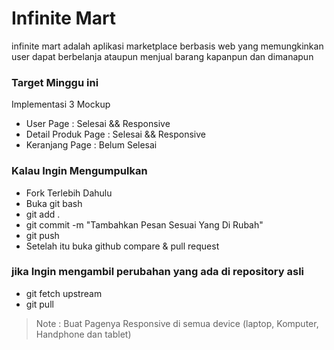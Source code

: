 # Infinite Mart

infinite mart adalah aplikasi marketplace berbasis web yang memungkinkan user dapat berbelanja ataupun menjual barang kapanpun dan dimanapun

### Target Minggu ini

Implementasi 3 Mockup

- User Page : Selesai && Responsive
- Detail Produk Page : Selesai && Responsive
- Keranjang Page : Belum Selesai

### Kalau Ingin Mengumpulkan

- Fork Terlebih Dahulu
- Buka git bash
- git add .
- git commit -m "Tambahkan Pesan Sesuai Yang Di Rubah"
- git push
- Setelah itu buka github compare & pull request

### jika Ingin mengambil perubahan yang ada di repository asli

- git fetch upstream
- git pull

> Note : Buat Pagenya Responsive di semua device (laptop, Komputer, Handphone dan tablet)
